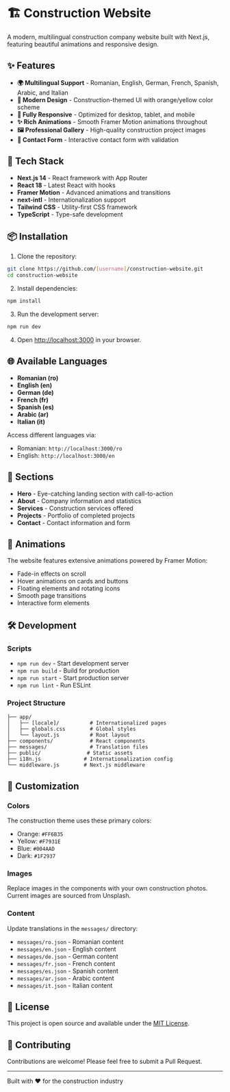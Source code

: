# 🏗️ Construction Website

A modern, multilingual construction company website built with Next.js, featuring beautiful animations and responsive design.

## ✨ Features

- **🌍 Multilingual Support** - Romanian, English, German, French, Spanish, Arabic, and Italian
- **🎨 Modern Design** - Construction-themed UI with orange/yellow color scheme
- **📱 Fully Responsive** - Optimized for desktop, tablet, and mobile
- **✨ Rich Animations** - Smooth Framer Motion animations throughout
- **🖼️ Professional Gallery** - High-quality construction project images
- **📧 Contact Form** - Interactive contact form with validation

## 🚀 Tech Stack

- **Next.js 14** - React framework with App Router
- **React 18** - Latest React with hooks
- **Framer Motion** - Advanced animations and transitions
- **next-intl** - Internationalization support
- **Tailwind CSS** - Utility-first CSS framework
- **TypeScript** - Type-safe development

## 📦 Installation

1. Clone the repository:
```bash
git clone https://github.com/[username]/construction-website.git
cd construction-website
```

2. Install dependencies:
```bash
npm install
```

3. Run the development server:
```bash
npm run dev
```

4. Open [http://localhost:3000](http://localhost:3000) in your browser.

## 🌐 Available Languages

- **Romanian (ro)**
- **English (en)**
- **German (de)**
- **French (fr)**
- **Spanish (es)**
- **Arabic (ar)**
- **Italian (it)**

Access different languages via:
- Romanian: `http://localhost:3000/ro`
- English: `http://localhost:3000/en`

## 📱 Sections

- **Hero** - Eye-catching landing section with call-to-action
- **About** - Company information and statistics
- **Services** - Construction services offered
- **Projects** - Portfolio of completed projects
- **Contact** - Contact information and form

## 🎨 Animations

The website features extensive animations powered by Framer Motion:
- Fade-in effects on scroll
- Hover animations on cards and buttons
- Floating elements and rotating icons
- Smooth page transitions
- Interactive form elements

## 🛠️ Development

### Scripts

- `npm run dev` - Start development server
- `npm run build` - Build for production
- `npm run start` - Start production server
- `npm run lint` - Run ESLint

### Project Structure

```
├── app/
│   ├── [locale]/          # Internationalized pages
│   ├── globals.css        # Global styles
│   └── layout.js          # Root layout
├── components/            # React components
├── messages/              # Translation files
├── public/               # Static assets
├── i18n.js              # Internationalization config
└── middleware.js        # Next.js middleware
```

## 🎯 Customization

### Colors
The construction theme uses these primary colors:
- Orange: `#FF6B35`
- Yellow: `#F7931E`
- Blue: `#004AAD`
- Dark: `#1F2937`

### Images
Replace images in the components with your own construction photos. Current images are sourced from Unsplash.

### Content
Update translations in the `messages/` directory:
- `messages/ro.json` - Romanian content
- `messages/en.json` - English content
- `messages/de.json` - German content
- `messages/fr.json` - French content
- `messages/es.json` - Spanish content
- `messages/ar.json` - Arabic content
- `messages/it.json` - Italian content

## 📄 License

This project is open source and available under the [MIT License](LICENSE).

## 🤝 Contributing

Contributions are welcome! Please feel free to submit a Pull Request.

---

Built with ❤️ for the construction industry
